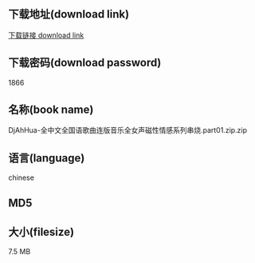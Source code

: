 ## 下载地址(download link)
[下载链接 download link](https://tutu365.netlify.app/?s=DjAhHua-%E5%85%A8%E4%B8%AD%E6%96%87%E5%85%A8%E5%9B%BD%E8%AF%AD%E6%AD%8C%E6%9B%B2%E8%BF%9E%E7%89%88%E9%9F%B3%E4%B9%90%E5%85%A8%E5%A5%B3%E5%A3%B0%E7%A3%81%E6%80%A7%E6%83%85%E6%84%9F%E7%B3%BB%E5%88%97%E4%B8%B2%E7%83%A7.part01.zip)

## 下载密码(download password)
1866

## 名称(book name)
DjAhHua-全中文全国语歌曲连版音乐全女声磁性情感系列串烧.part01.zip.zip

## 语言(language)
chinese

## MD5


## 大小(filesize)
7.5 MB
